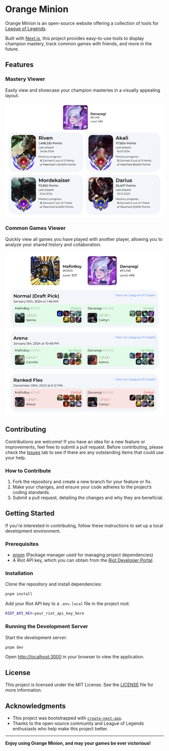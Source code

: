 # Orange Minion

Orange Minion is an open-source website offering a collection of tools for [League of Legends](https://www.leagueoflegends.com).

Built with [Next.js](https://nextjs.org), this project provides easy-to-use tools to display champion mastery, track common games with friends, and more in the future.

## Features

### Mastery Viewer
Easily view and showcase your champion masteries in a visually appealing layout.

![Mastery viewer page](./readmeAssets/masteryPage.png)

### Common Games Viewer
Quickly view all games you have played with another player, allowing you to analyze your shared history and collaboration.

![Common games viewer page](./readmeAssets/commonGamesPage.png)

## Contributing

Contributions are welcome! If you have an idea for a new feature or improvements, feel free to submit a pull request. Before contributing, please check the [Issues](https://github.com/kloczewiak/orange-minion/issues) tab to see if there are any outstanding items that could use your help.

### How to Contribute
1. Fork the repository and create a new branch for your feature or fix.
2. Make your changes, and ensure your code adheres to the project’s coding standards.
3. Submit a pull request, detailing the changes and why they are beneficial.

## Getting Started

If you're interested in contributing, follow these instructions to set up a local development environment.

### Prerequisites
- [pnpm](https://pnpm.io/) (Package manager used for managing project dependencies)
- A Riot API key, which you can obtain from the [Riot Developer Portal](https://developer.riotgames.com/).

### Installation
Clone the repository and install dependencies:

```bash
pnpm install
```

Add your Riot API key to a `.env.local` file in the project root:

```bash
RIOT_API_KEY=your_riot_api_key_here
```

### Running the Development Server
Start the development server:

```bash
pnpm dev
```

Open [http://localhost:3000](http://localhost:3000) in your browser to view the application.

## License

This project is licensed under the MIT License. See the [LICENSE](./LICENSE) file for more information.

## Acknowledgments

- This project was bootstrapped with [`create-next-app`](https://nextjs.org/docs/app/api-reference/cli/create-next-app).
- Thanks to the open-source community and League of Legends enthusiasts who help make this project better.

---

**Enjoy using Orange Minion, and may your games be ever victorious!**
